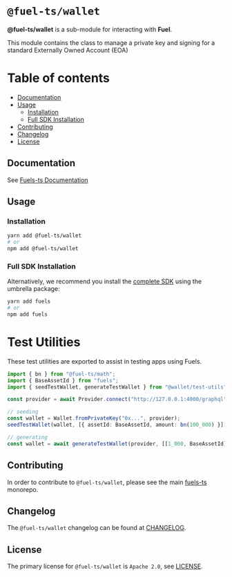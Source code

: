 # `@fuel-ts/wallet`

**@fuel-ts/wallet** is a sub-module for interacting with **Fuel**.

This module contains the class to manage a private key and signing for a standard Externally Owned Account (EOA)

# Table of contents

- [Documentation](#documentation)
- [Usage](#usage)
  - [Installation](#installation)
  - [Full SDK Installation](#full-sdk-installation)
- [Contributing](#contributing)
- [Changelog](#changelog)
- [License](#license)

## Documentation

See [Fuels-ts Documentation](https://fuellabs.github.io/fuels-ts/guide/wallets/)

## Usage

### Installation

```sh
yarn add @fuel-ts/wallet
# or
npm add @fuel-ts/wallet
```

### Full SDK Installation

Alternatively, we recommend you install the [complete SDK](https://github.com/FuelLabs/fuels-ts) using the umbrella package:

```sh
yarn add fuels
# or
npm add fuels
```

# Test Utilities

These test utilities are exported to assist in testing apps using Fuels.

```ts
import { bn } from "@fuel-ts/math";
import { BaseAssetId } from "fuels";
import { seedTestWallet, generateTestWallet } from "@wallet/test-utils";

const provider = await Provider.connect("http://127.0.0.1:4000/graphql");

// seeding
const wallet = Wallet.fromPrivateKey("0x...", provider);
seedTestWallet(wallet, [{ assetId: BaseAssetId, amount: bn(100_000) }]);

// generating
const wallet = await generateTestWallet(provider, [[1_000, BaseAssetId]]);
```

## Contributing

In order to contribute to `@fuel-ts/wallet`, please see the main [fuels-ts](https://github.com/FuelLabs/fuels-ts) monorepo.

## Changelog

The `@fuel-ts/wallet` changelog can be found at [CHANGELOG](./CHANGELOG.md).

## License

The primary license for `@fuel-ts/wallet` is `Apache 2.0`, see [LICENSE](./LICENSE).
